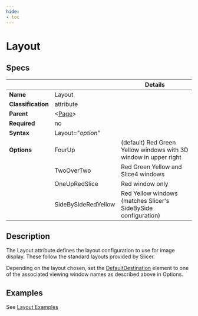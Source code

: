 ```yaml
---
hide:
- toc
---
```

# Layout

## Specs

| |  | Details|
|---| ---|---|
| **Name** | Layout ||
| **Classification** | attribute ||
| **Parent** | <[Page](index.md)\> ||
| **Required** | no ||
| **Syntax** | Layout="*option*" ||
| **Options** | FourUp |(default) Red Green Yellow windows with 3D window in upper right|
|             | TwoOverTwo | Red Green Yellow and Slice4 windows|
|             | OneUpRedSlice | Red window only|
|             | SideBySideRedYellow | Red Yellow windows (matches Slicer's SideBySide configuration)|


## Description
The Layout attribute defines the layout configuration to use for image display. These follow the standard layouts
provided by Slicer.

Depending on the layout chosen, set the [DefaultDestination](../image/default_destination.md) element to
one of the associated viewing window names as described above in Options.



## Examples

See [Layout Examples](../../examples/example_layouts.md#script-examples)